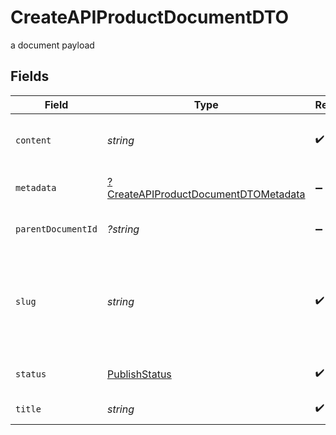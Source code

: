 # CreateAPIProductDocumentDTO

a document payload


## Fields

| Field                                                                                              | Type                                                                                               | Required                                                                                           | Description                                                                                        | Example                                                                                            |
| -------------------------------------------------------------------------------------------------- | -------------------------------------------------------------------------------------------------- | -------------------------------------------------------------------------------------------------- | -------------------------------------------------------------------------------------------------- | -------------------------------------------------------------------------------------------------- |
| `content`                                                                                          | *string*                                                                                           | :heavy_check_mark:                                                                                 | Must be a base64 encoded string                                                                    | YmFzZTY0LWVuY29kZWQgdGV4dCBzdHJpbmc=                                                               |
| `metadata`                                                                                         | [?CreateAPIProductDocumentDTOMetadata](../../models/shared/CreateAPIProductDocumentDTOMetadata.md) | :heavy_minus_sign:                                                                                 | metadata of the document                                                                           |                                                                                                    |
| `parentDocumentId`                                                                                 | *?string*                                                                                          | :heavy_minus_sign:                                                                                 | parent document id                                                                                 | dd4e1b98-3629-4dd3-acc0-759a726ffee2                                                               |
| `slug`                                                                                             | *string*                                                                                           | :heavy_check_mark:                                                                                 | document slug. must be unique accross documents belonging to an api product                        | path-for-seo                                                                                       |
| `status`                                                                                           | [PublishStatus](../../models/shared/PublishStatus.md)                                              | :heavy_check_mark:                                                                                 | document publish status                                                                            |                                                                                                    |
| `title`                                                                                            | *string*                                                                                           | :heavy_check_mark:                                                                                 | document title                                                                                     | How to create a document in Konnect DocumentHub                                                    |